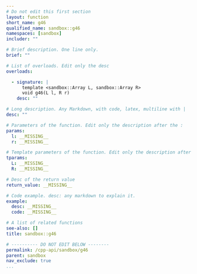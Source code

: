 ```yaml
---
# Do not edit this first section
layout: function
short_name: g46
qualified_name: sandbox::g46
namespaces: [sandbox]
includer: ""

# Brief description. One line only.
brief: ""

# List of overloads. Edit only the desc
overloads:

  - signature: |
      template <sandbox::Array L, sandbox::Array R>
      void g46(L l, R r)
    desc: ""

# Long description. Any Markdown, with code, latex, multiline with |
desc: ""

# Parameters of the function. Edit only the description after the :
params:
  l: __MISSING__
  r: __MISSING__

# Template parameters of the function. Edit only the description after the :
tparams:
  L: __MISSING__
  R: __MISSING__

# Desc of the return value
return_value: __MISSING__

# Code example. desc: any markdown to explain it.
example:
  desc: __MISSING__
  code: __MISSING__

# A list of related functions
see-also: []
title: sandbox::g46

# ---------- DO NOT EDIT BELOW --------
permalink: /cpp-api/sandbox/g46
parent: sandbox
nav_exclude: true
...
```


